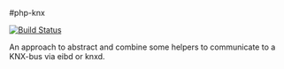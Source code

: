#php-knx

	
[![Build Status](https://travis-ci.org/simonhard/php-knx.svg?branch=master)](https://travis-ci.org/simonhard/php-knx)

An approach to abstract and combine some helpers to communicate to a KNX-bus via eibd or knxd.